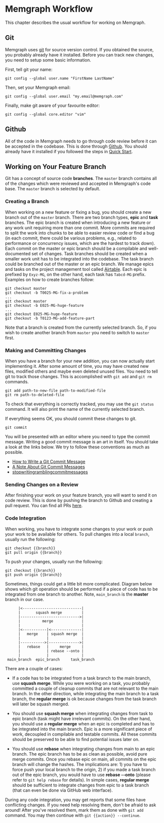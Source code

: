 # Memgraph Workflow

This chapter describes the usual workflow for working on Memgraph.

## Git

Memgraph uses [git](https://git-scm.com/) for source version control. If you
obtained the source, you probably already have it installed. Before you can
track new changes, you need to setup some basic information.

First, tell git your name:

    git config --global user.name "FirstName LastName"

Then, set your Memgraph email:

    git config --global user.email "my.email@memgraph.com"

Finally, make git aware of your favourite editor:

    git config --global core.editor "vim"

## Github

All of the code in Memgraph needs to go through code review before it can be
accepted in the codebase. This is done through [Github](https://github.com/).
You should already have it installed if you followed the steps in [Quick
Start](quick-start.md).

## Working on Your Feature Branch

Git has a concept of source code **branches**. The `master` branch contains all
of the changes which were reviewed and accepted in Memgraph's code base. The
`master` branch is selected by default.

### Creating a Branch

When working on a new feature or fixing a bug, you should create a new branch
out of the `master` branch. There are two branch types, **epic** and **task**
branches. The epic branch is created when introducing a new feature or any work
unit requiring more than one commit. More commits are required to split the
work into chunks to be able to easier review code or find a bug (in each
commit, there could be various problems, e.g., related to performance or
concurrency issues, which are the hardest to track down). Each commit on the
master or epic branch should be a compilable and well-documented set of
changes. Task branches should be created when a smaller work unit has to be
integrated into the codebase. The task branch could be branched out of the
master or an epic branch. We manage epics and tasks on the project management
tool called [Airtable](https://airtable.com/tblTUqycq8sHTTkBF). Each epic is
prefixed by `Exyz-MG`, on the other hand, each task has `Tabcd-MG` prefix.
Examples on how to create branches follow:

```
git checkout master
git checkout -b T0025-MG-fix-a-problem
...
git checkout master
git checkout -b E025-MG-huge-feature
...
git checkout E025-MG-huge-feature
git checkout -b T0123-MG-add-feature-part
```

Note that a branch is created from the currently selected branch. So, if you
wish to create another branch from `master` you need to switch to `master`
first.

### Making and Committing Changes

When you have a branch for your new addition, you can now actually start
implementing it. After some amount of time, you may have created new files,
modified others and maybe even deleted unused files. You need to tell git to
track those changes. This is accomplished with `git add` and `git rm`
commands.

    git add path-to-new-file path-to-modified-file
    git rm path-to-deleted-file

To check that everything is correctly tracked, you may use the `git status`
command. It will also print the name of the currently selected branch.

If everything seems OK, you should commit these changes to git.

    git commit

You will be presented with an editor where you need to type the commit
message. Writing a good commit message is an art in itself. You should take a
look at the links below. We try to follow these conventions as much as
possible.

  * [How to Write a Git Commit Message](http://chris.beams.io/posts/git-commit/)
  * [A Note About Git Commit Messages](http://tbaggery.com/2008/04/19/a-note-about-git-commit-messages.html)
  * [stopwritingramblingcommitmessages](http://stopwritingramblingcommitmessages.com/)

### Sending Changes on a Review

After finishing your work on your feature branch, you will want to send it on
code review. This is done by pushing the branch to Github and creating a pull
request. You can find all PRs
[here](https://github.com/memgraph/memgraph/pulls).

### Code Integration

When working, you have to integrate some changes to your work or push your work
to be available for others. To pull changes into a local `branch`, usually run
the following:

    git checkout {{branch}}
    git pull origin {{branch}}

To push your changes, usually run the following:

    git checkout {{branch}}
    git push origin {{branch}}

Sometimes, things could get a little bit more complicated. Diagram below shows
which git operation should be performed if a piece of code has to be integrated
from one branch to another. Note, `main_branch` is the **master** branch in our
case.

```
      |<---------------------------|
      |       squash merge         |
      |--------------------------->|
      |          merge             |
      |                            |
      |<-----------|<--------------|
      |   merge    | squash merge  |
      |            |               |
      |----------->|-------------->|
      |   rebase   |     merge     |
      |            | rebase --onto |
      |            |               |
 main_branch  epic_branch     task_branch
```

There are a couple of cases:

* If a code has to be integrated from a task branch to the main branch, use
  **squash merge**. While you were working on a task, you probably committed a
couple of cleanup commits that are not relevant to the main branch. In the
other direction, while integrating the main branch to a task branch, the
**regular merge** is ok because changes from the task branch will later be
squash merged.

* You should use **squash merge** when integrating changes from task to epic
  branch (task might have irrelevant commits). On the other hand, you should
use a **regular merge** when an epic is completed and has to be integrated into
the main branch. Epic is a more significant piece of work, decoupled in
compilable and testable commits. All these commits should be preserved to be
able to find potential issues later on.

* You should use **rebase** when integrating changes from main to an epic
  branch. The epic branch has to be as clean as possible, avoid pure merge
commits. Once you rebase epic on main, all commits on the epic branch will
change the hashes. The implications are: 1) you have to force push your local
branch to the origin, 2) if you made a task branch out of the epic branch, you
would have to use **rebase --onto** (please refer to `git help rebase` for
details). In simple cases, **regular merge** should be sufficient to integrate
changes from epic to a task branch (that can even be done via GitHub web
interface).

During any code integration, you may get reports that some files have
conflicting changes. If you need help resolving them, don't be afraid to ask
around! After you've resolved them, mark them as done with `git add` command.
You may then continue with `git {{action}} --continue`.
